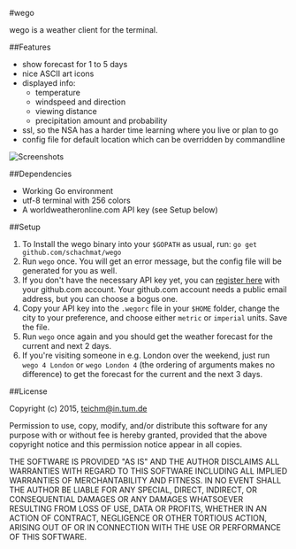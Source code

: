 #wego

wego is a weather client for the terminal.

##Features

* show forecast for 1 to 5 days
* nice ASCII art icons
* displayed info:
  * temperature
  * windspeed and direction
  * viewing distance
  * precipitation amount and probability
* ssl, so the NSA has a harder time learning where you live or plan to go
* config file for default location which can be overridden by commandline

![Screenshots](http://schachmat.github.io/wego/wego.gif)

##Dependencies

* Working Go environment
* utf-8 terminal with 256 colors
* A worldweatheronline.com API key (see Setup below)

##Setup

1. To Install the wego binary into your `$GOPATH` as usual, run:
   `go get github.com/schachmat/wego`
2. Run `wego` once. You will get an error message, but the config file will be
   generated for you as well.
3. If you don't have the necessary API key yet, you can [register
   here](https://developer.worldweatheronline.com/auth/register) with your
   github.com account. Your github.com account needs a public email address, but
   you can choose a bogus one.
4. Copy your API key into the `.wegorc` file in your `$HOME` folder, change
   the city to your preference, and choose either `metric` or `imperial` units. Save the file.
5. Run `wego` once again and you should get the weather forecast for the current
   and next 2 days.
6. If you're visiting someone in e.g. London over the weekend, just run
   `wego 4 London` or `wego London 4` (the ordering of arguments makes no
   difference) to get the forecast for the current and the next 3 days.
   
##License

Copyright (c) 2015,  <teichm@in.tum.de>

Permission to use, copy, modify, and/or distribute this software for any purpose
with or without fee is hereby granted, provided that the above copyright notice
and this permission notice appear in all copies.

THE SOFTWARE IS PROVIDED "AS IS" AND THE AUTHOR DISCLAIMS ALL WARRANTIES WITH
REGARD TO THIS SOFTWARE INCLUDING ALL IMPLIED WARRANTIES OF MERCHANTABILITY AND
FITNESS. IN NO EVENT SHALL THE AUTHOR BE LIABLE FOR ANY SPECIAL, DIRECT,
INDIRECT, OR CONSEQUENTIAL DAMAGES OR ANY DAMAGES WHATSOEVER RESULTING FROM LOSS
OF USE, DATA OR PROFITS, WHETHER IN AN ACTION OF CONTRACT, NEGLIGENCE OR OTHER
TORTIOUS ACTION, ARISING OUT OF OR IN CONNECTION WITH THE USE OR PERFORMANCE OF
THIS SOFTWARE.
